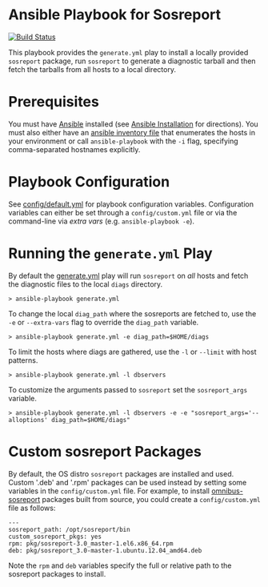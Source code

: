Ansible Playbook for Sosreport
==============================

[![Build Status](https://travis-ci.org/stratustech/ansible-sosreport.png)](https://travis-ci.org/stratustech/ansible-sosreport)

This playbook provides the `generate.yml` play to install a locally provided
`sosreport` package, run `sosreport` to generate a diagnostic tarball and then
fetch the tarballs from all hosts to a local directory.

# Prerequisites

You must have [Ansible](http://www.ansibleworks.com) installed (see
[Ansible Installation](http://www.ansibleworks.com/docs/intro_installation.html)
for directions).  You must also either have an
[ansible inventory file](http://www.ansibleworks.com/docs/intro_inventory.html)
that enumerates the hosts in your environment or call `ansible-playbook` with the
`-i` flag, specifying comma-separated hostnames explicitly.

# Playbook Configuration

See [config/default.yml](config/default.yml) for playbook configuration variables.
Configuration variables can either be set through a `config/custom.yml` file or
via the command-line via *extra vars* (e.g. `ansible-playbook -e`).

# Running the `generate.yml` Play

By default the [generate.yml](generate.yml) play will run `sosreport` on *all* hosts
and fetch the diagnostic files to the local `diags` directory.

```
> ansible-playbook generate.yml
```

To change the local `diag_path` where the sosreports are fetched to, use the `-e` or `--extra-vars`
flag to override the `diag_path` variable.

```
> ansible-playbook generate.yml -e diag_path=$HOME/diags
```

To limit the hosts where diags are gathered, use the `-l` or `--limit` with host patterns.

```
> ansible-playbook generate.yml -l dbservers
```

To customize the arguments passed to `sosreport` set the `sosreport_args` variable.

```
> ansible-playbook generate.yml -l dbservers -e -e "sosreport_args='--alloptions' diag_path=$HOME/diags"
```

# Custom sosreport Packages

By default, the OS distro `sosreport` packages are installed and used. Custom '.deb'
and '.rpm' packages can be used instead by setting some variables in the `config/custom.yml`
file.  For example, to install [omnibus-sosreport](http://github.com/jdutton/omnibus-sosreport)
packages built from source, you could create a `config/custom.yml` file as follows:

```
---
sosreport_path: /opt/sosreport/bin
custom_sosreport_pkgs: yes
rpm: pkg/sosreport-3.0_master-1.el6.x86_64.rpm
deb: pkg/sosreport_3.0-master-1.ubuntu.12.04_amd64.deb
```

Note the `rpm` and `deb` variables specify the full or relative path to the sosreport packages
to install.
